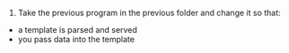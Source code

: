 1. Take the previous program in the previous folder and change it so that:
* a template is parsed and served
* you pass data into the template